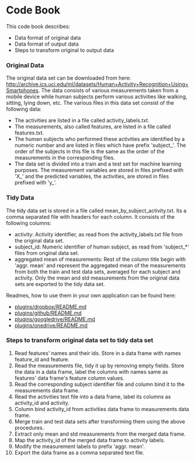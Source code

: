 # Code Book

This code book describes: 
  - Data format of original data
  - Data format of output data
  - Steps to transform original to output data

### Original Data

The original data set can be downloaded from here: http://archive.ics.uci.edu/ml/datasets/Human+Activity+Recognition+Using+Smartphones.
The data consists of various measurements taken from a mobile device while human subjects perform various activities like walking, sitting, lying down, etc. The various files in this data set consist of the following data:
* The activities are listed in a file called activity_labels.txt. 
* The measurements, also called features, are listed in a file called features.txt. 
* The human subjects who performed these activities are identified by a numeric number and are listed in files which have prefix 'subject_'. The order of the subjects in this file is the same as the order of the measurements in the corresponding files.
* The data set is divided into a train and a test set for machine learning purposes. The measurement variables are stored in files prefixed with 'X_' and the predicted variables, the activities, are stored in files prefixed with 'y_'.

### Tidy Data

The tidy data set is stored in a file called mean_by_subject_activity.txt. Its a comma separated file with headers for each column. It consists of the following columns:

* activity: Activity identifier, as read from the activity_labels.txt file from the original data set.
* subject_id: Numeric identifier of human subject, as read from 'subject_*' files from original data set. 
* aggregated mean of measurements: Rest of the column title begin with 'aggr. mean' and represent the aggregated mean of the measurements from both the train and test data sets, averaged for each subject and activity. Only the mean and std measurements from the original data sets are exported to the tidy data set.

Readmes, how to use them in your own application can be found here:

* [plugins/dropbox/README.md](https://github.com/joemccann/dillinger/tree/master/plugins/dropbox/README.md)
* [plugins/github/README.md](https://github.com/joemccann/dillinger/tree/master/plugins/github/README.md)
* [plugins/googledrive/README.md](https://github.com/joemccann/dillinger/tree/master/plugins/googledrive/README.md)
* [plugins/onedrive/README.md](https://github.com/joemccann/dillinger/tree/master/plugins/onedrive/README.md)

### Steps to transform original data set to tidy data set

1. Read features' names and their ids. Store in a data frame with names feature_id and feature.
2. Read the measurements file, tidy it up by removing empty fields. Store the data in a data frame, label the columns with names same as features' data frame's feature column values.
3. Read the corresponding subject identifier file and column bind it to the measurements data frame.
4. Read the activities text file into a data frame, label its columns as activity_id and activity.
5. Column bind activity_id from activities data frame to measurements data frame.
6. Merge train and test data sets after transforming them using the above procedures.
7. Extract only mean and std measurements from the merged data frame.
8. Map the activity_id of the merged data frame to activity labels.
9. Modify the measurement labels to prefix 'aggr. mean'.
10. Export the data frame as a comma separated text file.
